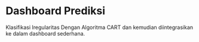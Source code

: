 # Dashboard Prediksi 
Klasifikasi Iregularitas Dengan Algoritma CART dan kemudian diintegrasikan ke dalam dashboard sederhana.
